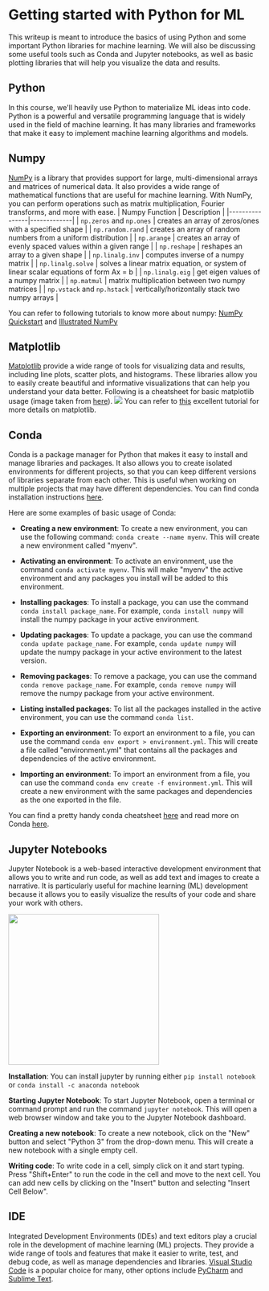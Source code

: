 # Getting started with Python for ML

This writeup is meant to introduce the basics of using Python and some important Python libraries for machine learning. We will also be discussing some useful tools such as Conda and Jupyter notebooks, as well as basic plotting libraries that will help you visualize the data and results.

## Python
In this course, we'll heavily use Python to materialize ML ideas into code. Python is a powerful and versatile programming language that is widely used in the field of machine learning. It has many libraries and frameworks that make it easy to implement machine learning algorithms and models.

## Numpy
[NumPy](https://numpy.org) is a library that provides support for large, multi-dimensional arrays and matrices of numerical data. It also provides a wide range of mathematical functions that are useful for machine learning. With NumPy, you can perform operations such as matrix multiplication, Fourier transforms, and more with ease.
| Numpy Function | Description |
|----------------|-------------|
| `np.zeros` and `np.ones` | creates an array of zeros/ones with a specified shape |
| `np.random.rand` | creates an array of random numbers from a uniform distribution |
| `np.arange` | creates an array of evenly spaced values within a given range |
| `np.reshape` | reshapes an array to a given shape |
| `np.linalg.inv` | computes inverse of a numpy matrix |
| `np.linalg.solve` | solves a linear matrix equation, or system of linear scalar equations of form Ax = b |
| `np.linalg.eig` | get eigen values of a numpy matrix |
| `np.matmul` | matrix multiplication between two numpy matrices |
| `np.vstack` and `np.hstack` | vertically/horizontally stack two numpy arrays |


You can refer to following tutorials to know more about numpy: [NumPy Quickstart](https://numpy.org/doc/stable/user/quickstart.html) and [Illustrated NumPy](https://betterprogramming.pub/numpy-illustrated-the-visual-guide-to-numpy-3b1d4976de1d)

## Matplotlib
[Matplotlib](https://matplotlib.org/) provide a wide range of tools for visualizing data and results, including line plots, scatter plots, and histograms. These libraries allow you to easily create beautiful and informative visualizations that can help you understand your data better. Following is a cheatsheet for basic matplotlib usage (image taken from [here](https://matplotlib.org/cheatsheets)).
![](https://matplotlib.org/cheatsheets/_images/handout-beginner.png)
You can refer to [this](https://matplotlib.org/stable/tutorials/index) excellent tutorial for more details on matplotlib.

## Conda
Conda is a package manager for Python that makes it easy to install and manage libraries and packages. It also allows you to create isolated environments for different projects, so that you can keep different versions of libraries separate from each other. This is useful when working on multiple projects that may have different dependencies. You can find conda installation instructions [here](https://docs.conda.io/projects/conda/en/latest/user-guide/install/).

Here are some examples of basic usage of Conda:

- **Creating a new environment**: To create a new environment, you can use the following command: `conda create --name myenv`. This will create a new environment called "myenv".

- **Activating an environment**: To activate an environment, use the command `conda activate myenv`. This will make "myenv" the active environment and any packages you install will be added to this environment.

- **Installing packages**: To install a package, you can use the command `conda install package_name`. For example, `conda install numpy` will install the numpy package in your active environment.

- **Updating packages**: To update a package, you can use the command `conda update package_name`. For example, `conda update numpy` will update the numpy package in your active environment to the latest version.

- **Removing packages**: To remove a package, you can use the command `conda remove package_name`. For example, `conda remove numpy` will remove the numpy package from your active environment.

- **Listing installed packages**: To list all the packages installed in the active environment, you can use the command `conda list`.

- **Exporting an environment**: To export an environment to a file, you can use the command `conda env export > environment.yml`. This will create a file called "environment.yml" that contains all the packages and dependencies of the active environment.

- **Importing an environment**: To import an environment from a file, you can use the command `conda env create -f environment.yml`. This will create a new environment with the same packages and dependencies as the one exported in the file.

You can find a pretty handy conda cheatsheet [here](https://docs.conda.io/projects/conda/en/4.6.0/_downloads/52a95608c49671267e40c689e0bc00ca/conda-cheatsheet.pdf) and read more on Conda [here](https://conda.io/projects/conda/en/latest/user-guide/getting-started.html#managing-python).


## Jupyter Notebooks
Jupyter Notebook is a web-based interactive development environment that allows you to write and run code, as well as add text and images to create a narrative. It is particularly useful for machine learning (ML) development because it allows you to easily visualize the results of your code and share your work with others.

<img src="https://miro.medium.com/max/1400/1*Y0wfx6EBWAGo_gfmUZHJLw.gif" height="300"></img>

**Installation**: You can install jupyter by running either `pip install notebook` or `conda install -c anaconda notebook`

**Starting Jupyter Notebook**: To start Jupyter Notebook, open a terminal or command prompt and run the command `jupyter notebook`. This will open a web browser window and take you to the Jupyter Notebook dashboard.

**Creating a new notebook**: To create a new notebook, click on the "New" button and select "Python 3" from the drop-down menu. This will create a new notebook with a single empty cell.

**Writing code**: To write code in a cell, simply click on it and start typing. Press "Shift+Enter" to run the code in the cell and move to the next cell. You can add new cells by clicking on the "Insert" button and selecting "Insert Cell Below".

## IDE

Integrated Development Environments (IDEs) and text editors play a crucial role in the development of machine learning (ML) projects. They provide a wide range of tools and features that make it easier to write, test, and debug code, as well as manage dependencies and libraries. [Visual Studio Code](https://code.visualstudio.com/) is a popular choice for many, other options include [PyCharm](https://www.jetbrains.com/pycharm/) and [Sublime Text](https://www.sublimetext.com/).
